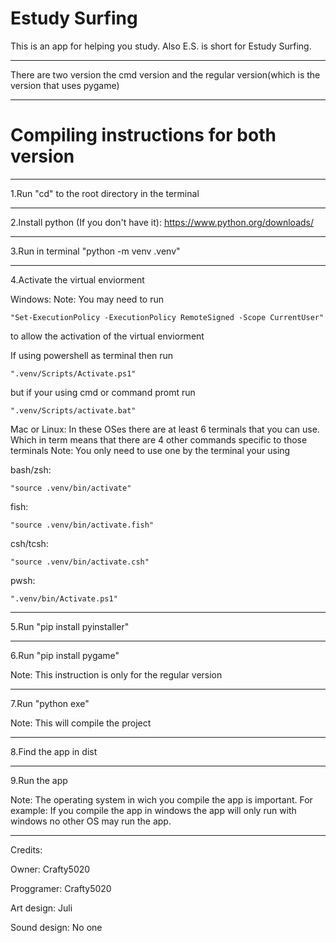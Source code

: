 # Estudy Surfing

This is an app for helping you study. Also E.S. is short for Estudy Surfing. 
______________________________________________________________________________
There are two version the cmd version and the regular version(which is the version that uses pygame)
______________________________________________________________________________
# Compiling instructions for both version
------------------------------------------------------------------------------

1.Run "cd" to the root directory in the terminal
______________________________________________________________________________
2.Install python (If you don't have it): https://www.python.org/downloads/
______________________________________________________________________________
3.Run in terminal "python -m venv .venv"
______________________________________________________________________________
4.Activate the virtual enviorment

Windows:
Note: You may need to run

    "Set-ExecutionPolicy -ExecutionPolicy RemoteSigned -Scope CurrentUser"

to allow the activation of the virtual enviorment

If using powershell as terminal then run 
    
    ".venv/Scripts/Activate.ps1"

but if your using cmd or command promt run 

    ".venv/Scripts/activate.bat"

Mac or Linux:
In these OSes there are at least 6 terminals that you can use.
Which in term means that there are 4 other commands specific to those terminals
Note: You only need to use one by the terminal your using

bash/zsh:

    "source .venv/bin/activate"

fish:

    "source .venv/bin/activate.fish"

csh/tcsh:

    "source .venv/bin/activate.csh"


pwsh: 

    ".venv/bin/Activate.ps1"

______________________________________________________________________________
5.Run "pip install pyinstaller"
______________________________________________________________________________
6.Run "pip install pygame"

Note: This instruction is only for the regular version
______________________________________________________________________________
7.Run "python exe"

Note: This will compile the project
______________________________________________________________________________
8.Find the app in dist
______________________________________________________________________________
9.Run the app

Note: The operating system in wich you compile the app is important.
        For example: If you compile the app in windows the app will only run with windows
        no other OS may run the app.

------------------------------------------------------------------------------
Credits:

Owner:
Crafty5020

Proggramer:
Crafty5020

Art design:
Juli

Sound design:
No one